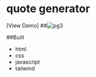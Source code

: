 # quote generator 
[View Demo]
##![pg3](https://user-images.githubusercontent.com/98326555/178494834-8efc591a-abd5-48d7-98b2-7c3c571fac29.PNG)


##Built
* html
* css
* javascript
* tailwind
